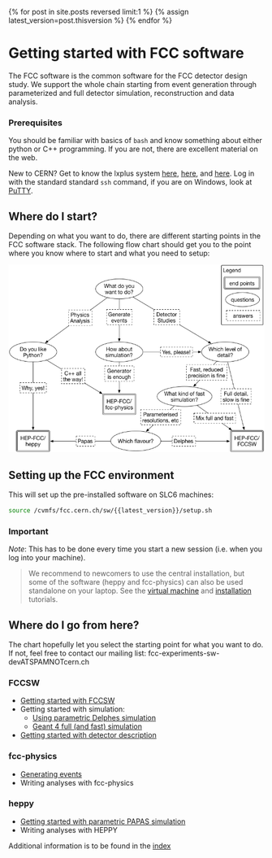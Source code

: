 {% for post in site.posts reversed limit:1 %}
{% assign latest_version=post.thisversion %}
{% endfor %}

# Getting started with FCC software

The FCC software is the common software for the FCC detector design study. We support the whole chain starting
from event generation through parameterized and full detector simulation, reconstruction and data analysis.

<div class="panel panel-info">
    <div class="panel-heading"><h3 class="panel-title">
        <span class="glyphicon glyphicon-info-sign" aria-hidden="true"> </span>
        Prerequisites
    </h3></div>
    <div class="panel-body">
     <p>You should be familiar with basics of <code class="highlighter-rouge">bash</code> and know something about either python or C++ programming. If you are not, there are excellent material on the web.</p>
     <p>New to CERN? Get to know the lxplus system <a href="http://information-technology.web.cern.ch/book/lxplus-service/lxplus-guide/lxplus-aliases">here</a>, <a href="http://information-technology.web.cern.ch/services/lxplus-service">here</a>, and <a href="https://twiki.cern.ch/twiki/bin/view/LHCb/RemoteLxplusConsoleHowTo">here</a>. Log in with the standard standard <code class="highlighter-rouge">ssh</code> command, if you are on Windows, look at <a href="http://www.chiark.greenend.org.uk/~sgtatham/putty/download.html">PuTTY</a>.  </p>
    </div>
</div>

## Where do I start?

Depending on what you want to do, there are different starting points in the FCC software stack. The following flow
chart should get you to the point where you know where to start and what you need to setup:

![flow-chart getting started](./images/FccSoftwareGettingStarted/flow_chart_starting.png)

## Setting up the FCC environment

This will set up the pre-installed software on SLC6 machines:

```bash
source /cvmfs/fcc.cern.ch/sw/{{latest_version}}/setup.sh
```

<div class="panel panel-info">
    <div class="panel-heading"><h3 class="panel-title">
        <span class="glyphicon glyphicon-info-sign" aria-hidden="true"> </span>
        Important
    </h3></div>
    <div class="panel-body">
    <em>Note</em>: This has to  be done every time you start a new session (i.e. when you log into your machine).
    </div>
</div>

> We recommend to newcomers to use the central installation, but some of the software (heppy and fcc-physics)
> can also be used standalone on your laptop. See the  [virtual machine](./FccVirtualMachine) and
> [installation](./installing-fcc.md) tutorials.

## Where do I go from here?

The chart hopefully let you select the starting point for what you want to do. If not, feel free to contact our
mailing list: fcc-experiments-sw-devATSPAMNOTcern.ch

### FCCSW

- [Getting started with FCCSW](./FccSoftwareFramework.md)
- Getting started with simulation:
    - [Using parametric Delphes simulation](./FccPythiaDelphes.md)
    - [Geant 4 full (and fast) simulation](https://github.com/HEP-FCC/FCCSW/tree/master/Sim/doc/README.md)
- [Getting started with detector description](https://github.com/HEP-FCC/FCCSW/tree/master/Detector/doc/DD4hepInFCCSW.md)

### fcc-physics

- [Generating events](FccSoftwareGettingStartedFastSim.md)
- Writing analyses with fcc-physics

### heppy

- [Getting started with parametric PAPAS simulation](FccSoftwareGettingStartedFastSim.md)
- Writing analyses with HEPPY

Additional information is to be found in the [index](README.md)
